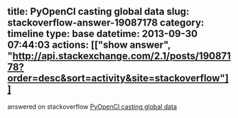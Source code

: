 title: PyOpenCl casting global data
slug: stackoverflow-answer-19087178
category: timeline
type: base
datetime: 2013-09-30 07:44:03
actions: [["show answer", "http://api.stackexchange.com/2.1/posts/19087178?order=desc&sort=activity&site=stackoverflow"]]
---
answered on stackoverflow [PyOpenCl casting global data](http://api.stackexchange.com/2.1/posts/19087178?order=desc&sort=activity&site=stackoverflow)
